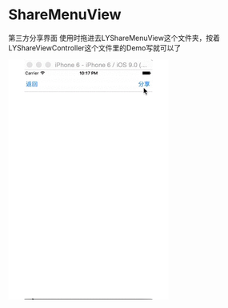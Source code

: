 # ShareMenuView
第三方分享界面 使用时拖进去LYShareMenuView这个文件夹，按着LYShareViewController这个文件里的Demo写就可以了


![](https://github.com/lianleven/ShareMenuView/raw/master/gif.gif) 